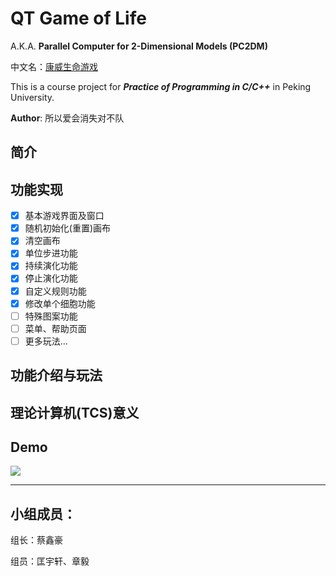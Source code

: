 # QT Game of Life

A.K.A. **Parallel Computer for 2-Dimensional Models (PC2DM)**

中文名：[康威生命游戏](https://baike.baidu.com/item/康威生命游戏/22668799)

This is a course project for ***Practice of Programming in C/C++*** in Peking University.

__Author__: 所以爱会消失对不队

## 简介

## 功能实现
- [x] 基本游戏界面及窗口
- [x] 随机初始化(重置)画布
- [x] 清空画布
- [x] 单位步进功能
- [x] 持续演化功能
- [x] 停止演化功能
- [x] 自定义规则功能
- [x] 修改单个细胞功能
- [ ] 特殊图案功能
- [ ] 菜单、帮助页面
- [ ] 更多玩法...

## 功能介绍与玩法

## 理论计算机(TCS)意义

## Demo

![](resource/demo6.gif)

- - -
## 小组成员：

组长：蔡鑫豪

组员：匡宇轩、章毅